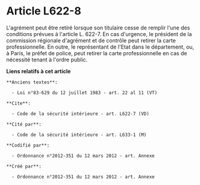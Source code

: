 # Article L622-8

L'agrément peut être retiré lorsque son titulaire cesse de remplir l'une des conditions prévues à l'article L. 622-7. En cas
d'urgence, le président de la commission régionale d'agrément et de contrôle peut retirer la carte professionnelle. En outre,
le représentant de l'Etat dans le département, ou, à Paris, le préfet de police, peut retirer la carte professionnelle en cas
de nécessité tenant à l'ordre public.

**Liens relatifs à cet article**

	**Anciens textes**:

	  - Loi n°83-629 du 12 juillet 1983 - art. 22 al 11 (VT)

	**Cite**:

	  - Code de la sécurité intérieure - art. L622-7 (VD)

	**Cité par**:

	  - Code de la sécurité intérieure - art. L633-1 (M)

	**Codifié par**:

	  - Ordonnance n°2012-351 du 12 mars 2012 - art. Annexe

	**Créé par**:

	  - Ordonnance n°2012-351 du 12 mars 2012 - art. Annexe
